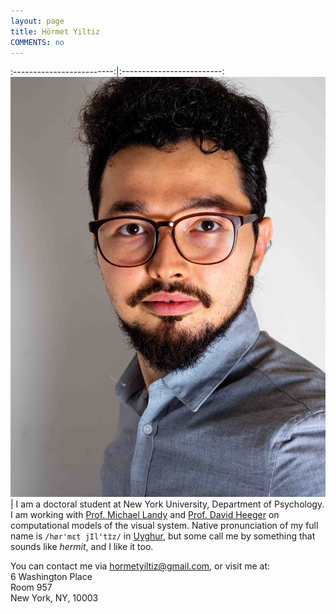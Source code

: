 ```yaml
---
layout: page
title: Hörmet Yiltiz
COMMENTS: no
---
```


:-------------------------:|:-------------------------:
<img align="central" src="/media/image/yiltiz.jpg" height="4%"> | I am a doctoral student at New York University, Department of Psychology. I am working with [Prof. Michael Landy](http://www.cns.nyu.edu/~msl/) and [Prof. David Heeger](http://www.cns.nyu.edu/~david/) on computational models of the visual system. Native pronunciation of my full name is `/hør'mɛt jIl'tɪ̈z/` in [Uyghur](http://en.wikipedia.org/wiki/Uyghurs), but some call me by something that sounds like *hermit*, and I like it too. 

You can contact me via [hormetyiltiz@gmail.com](mailto:hormetyiltiz@gmail.com), or visit me at:  
6 Washington Place  
Room 957  
New York, NY, 10003  
 

